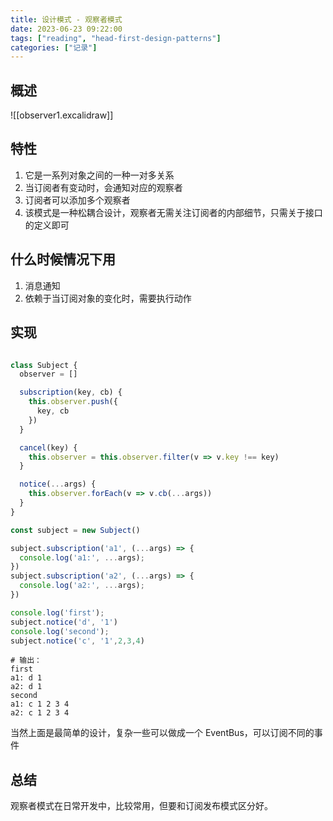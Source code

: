 ```yaml
---
title: 设计模式 - 观察者模式
date: 2023-06-23 09:22:00
tags: ["reading", "head-first-design-patterns"]
categories: ["记录"]
---
```


## 概述

![[observer1.excalidraw]]

## 特性
1. 它是一系列对象之间的一种一对多关系
2. 当订阅者有变动时，会通知对应的观察者
3. 订阅者可以添加多个观察者
4. 该模式是一种松耦合设计，观察者无需关注订阅者的内部细节，只需关于接口的定义即可

## 什么时候情况下用
1. 消息通知
2. 依赖于当订阅对象的变化时，需要执行动作

## 实现

```javascript

class Subject {
  observer = []

  subscription(key, cb) {
    this.observer.push({
      key, cb
    })
  }

  cancel(key) {
    this.observer = this.observer.filter(v => v.key !== key)
  }

  notice(...args) {
    this.observer.forEach(v => v.cb(...args))
  }
}

const subject = new Subject()

subject.subscription('a1', (...args) => {
  console.log('a1:', ...args);
})
subject.subscription('a2', (...args) => {
  console.log('a2:', ...args);
})

console.log('first');
subject.notice('d', '1')
console.log('second');
subject.notice('c', '1',2,3,4)
```

```shell
# 输出：
first
a1: d 1
a2: d 1
second
a1: c 1 2 3 4
a2: c 1 2 3 4
```

当然上面是最简单的设计，复杂一些可以做成一个 EventBus，可以订阅不同的事件

## 总结

观察者模式在日常开发中，比较常用，但要和订阅发布模式区分好。

